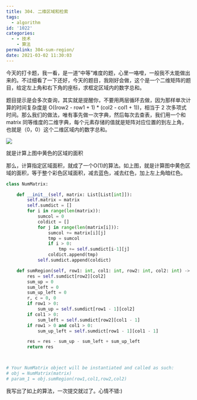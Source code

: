 ```yaml
---
title: 304. 二维区域和检索
tags:
  - algorithm
id: '1022'
categories:
  - - 技术
    - 算法
permalink: 304-sum-region/
date: 2021-03-02 11:30:03
---
```


今天的打卡题，我一看，是一道“中等”难度的题，心里一咯噔，一般我不太能做出来的。不过细看了一下还好，今天的题目，我刚好会做，这个是一个二维矩阵的题目，给定左上角和右下角的座标，求框定区域内的数字总和。

题目提示是会多次查询，其实就是提醒你，不要用两层循环去做，因为那样单次计算的时间复杂度是 O((row2 - row1 + 1) * (col2 - col1 + 1))，相当于 2 次多项式时间。那么我们的做法，唯有事先做一次字典，然后每次去查表，我们用一个和 matrix 同等维度的二维字典，每个元素存储的值就是矩阵对应位置的到左上角，也就是（0，0）这个二维区域内的数字总和。

![](../images/2021/03/304.二维区域和检索.png)

就是计算上图中黄色的区域的面积

那么，计算指定区域面积，就成了一个O(1)的算法。如上图，就是计算图中黄色区域的面积，等于整个彩色区域面积，减去蓝色，减去红色，加上左上角暗红色。

```python
class NumMatrix:

    def __init__(self, matrix: List[List[int]]):
        self.matrix = matrix
        self.sumdict = []
        for i in range(len(matrix)):
            sumcol = 0
            coldict = []
            for j in range(len(matrix[i])):
                sumcol += matrix[i][j]
                tmp = sumcol
                if i > 0:
                    tmp += self.sumdict[i-1][j]
                coldict.append(tmp)
            self.sumdict.append(coldict)

    def sumRegion(self, row1: int, col1: int, row2: int, col2: int) -> int:
        res = self.sumdict[row2][col2]
        sum_up = 0
        sum_left = 0
        sum_up_left = 0
        r, c = 0, 0
        if row1 > 0:
            sum_up = self.sumdict[row1 - 1][col2]
        if col1 > 0:
            sum_left = self.sumdict[row2][col1 - 1]
        if row1 > 0 and col1 > 0:
            sum_up_left = self.sumdict[row1 - 1][col1 - 1]

        res = res - sum_up - sum_left + sum_up_left
        return res



# Your NumMatrix object will be instantiated and called as such:
# obj = NumMatrix(matrix)
# param_1 = obj.sumRegion(row1,col1,row2,col2)
```

我写出了如上的算法，一次提交就过了。心情不错:)
